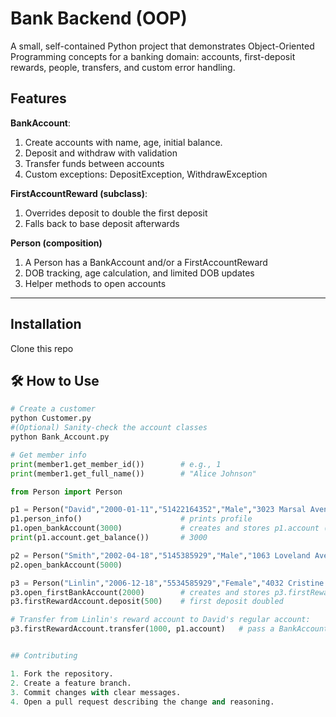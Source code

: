 # Bank Backend (OOP)

A small, self-contained Python project that demonstrates Object-Oriented Programming concepts for a banking domain: accounts, first-deposit rewards, people, transfers, and custom error handling.

## Features

**BankAccount**:

1. Create accounts with name, age, initial balance.
2. Deposit and withdraw with validation
3. Transfer funds between accounts
4. Custom exceptions: DepositException, WithdrawException

**FirstAccountReward (subclass)**:

1. Overrides deposit to double the first deposit
2. Falls back to base deposit afterwards

**Person (composition)**

1. A Person has a BankAccount and/or a FirstAccountReward
2. DOB tracking, age calculation, and limited DOB updates
3. Helper methods to open accounts

---

## Installation

Clone this repo

## 🛠️ How to Use

```python
# Create a customer
python Customer.py
#(Optional) Sanity-check the account classes
python Bank_Account.py

# Get member info
print(member1.get_member_id())        # e.g., 1
print(member1.get_full_name())        # "Alice Johnson"

from Person import Person

p1 = Person("David","2000-01-11","51422164352","Male","3023 Marsal Avenue")
p1.person_info()                      # prints profile
p1.open_bankAccount(3000)             # creates and stores p1.account (BankAccount)
print(p1.account.get_balance())       # 3000

p2 = Person("Smith","2002-04-18","5145385929","Male","1063 Loveland Avenue")
p2.open_bankAccount(5000)

p3 = Person("Linlin","2006-12-18","5534585929","Female","4032 Cristine Avenue")
p3.open_firstBankAccount(2000)        # creates and stores p3.firstRewardAccount
p3.firstRewardAccount.deposit(500)    # first deposit doubled

# Transfer from Linlin's reward account to David's regular account:
p3.firstRewardAccount.transfer(1000, p1.account)   # pass a BankAccount, not a Person


## Contributing

1. Fork the repository.
2. Create a feature branch.
3. Commit changes with clear messages.
4. Open a pull request describing the change and reasoning.
```
